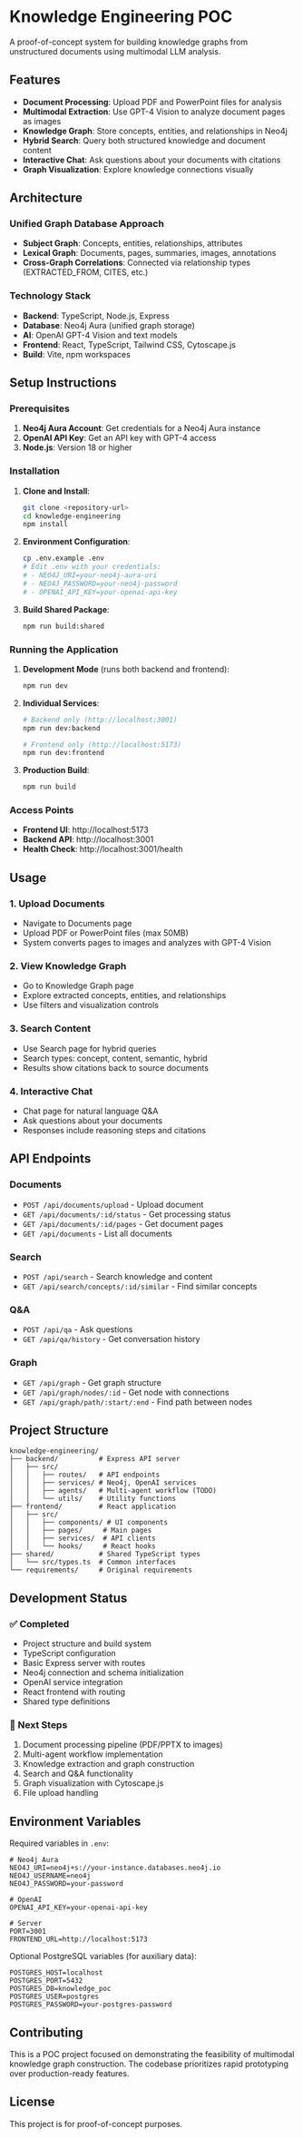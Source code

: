 # Knowledge Engineering POC

A proof-of-concept system for building knowledge graphs from unstructured documents using multimodal LLM analysis.

## Features

- **Document Processing**: Upload PDF and PowerPoint files for analysis
- **Multimodal Extraction**: Use GPT-4 Vision to analyze document pages as images
- **Knowledge Graph**: Store concepts, entities, and relationships in Neo4j
- **Hybrid Search**: Query both structured knowledge and document content
- **Interactive Chat**: Ask questions about your documents with citations
- **Graph Visualization**: Explore knowledge connections visually

## Architecture

### Unified Graph Database Approach

- **Subject Graph**: Concepts, entities, relationships, attributes
- **Lexical Graph**: Documents, pages, summaries, images, annotations
- **Cross-Graph Correlations**: Connected via relationship types (EXTRACTED_FROM, CITES, etc.)

### Technology Stack

- **Backend**: TypeScript, Node.js, Express
- **Database**: Neo4j Aura (unified graph storage)
- **AI**: OpenAI GPT-4 Vision and text models
- **Frontend**: React, TypeScript, Tailwind CSS, Cytoscape.js
- **Build**: Vite, npm workspaces

## Setup Instructions

### Prerequisites

1. **Neo4j Aura Account**: Get credentials for a Neo4j Aura instance
2. **OpenAI API Key**: Get an API key with GPT-4 access
3. **Node.js**: Version 18 or higher

### Installation

1. **Clone and Install**:
   ```bash
   git clone <repository-url>
   cd knowledge-engineering
   npm install
   ```

2. **Environment Configuration**:
   ```bash
   cp .env.example .env
   # Edit .env with your credentials:
   # - NEO4J_URI=your-neo4j-aura-uri
   # - NEO4J_PASSWORD=your-neo4j-password
   # - OPENAI_API_KEY=your-openai-api-key
   ```

3. **Build Shared Package**:
   ```bash
   npm run build:shared
   ```

### Running the Application

1. **Development Mode** (runs both backend and frontend):
   ```bash
   npm run dev
   ```

2. **Individual Services**:
   ```bash
   # Backend only (http://localhost:3001)
   npm run dev:backend
   
   # Frontend only (http://localhost:5173)
   npm run dev:frontend
   ```

3. **Production Build**:
   ```bash
   npm run build
   ```

### Access Points

- **Frontend UI**: http://localhost:5173
- **Backend API**: http://localhost:3001
- **Health Check**: http://localhost:3001/health

## Usage

### 1. Upload Documents
- Navigate to Documents page
- Upload PDF or PowerPoint files (max 50MB)
- System converts pages to images and analyzes with GPT-4 Vision

### 2. View Knowledge Graph
- Go to Knowledge Graph page
- Explore extracted concepts, entities, and relationships
- Use filters and visualization controls

### 3. Search Content
- Use Search page for hybrid queries
- Search types: concept, content, semantic, hybrid
- Results show citations back to source documents

### 4. Interactive Chat
- Chat page for natural language Q&A
- Ask questions about your documents
- Responses include reasoning steps and citations

## API Endpoints

### Documents
- `POST /api/documents/upload` - Upload document
- `GET /api/documents/:id/status` - Get processing status
- `GET /api/documents/:id/pages` - Get document pages
- `GET /api/documents` - List all documents

### Search
- `POST /api/search` - Search knowledge and content
- `GET /api/search/concepts/:id/similar` - Find similar concepts

### Q&A
- `POST /api/qa` - Ask questions
- `GET /api/qa/history` - Get conversation history

### Graph
- `GET /api/graph` - Get graph structure
- `GET /api/graph/nodes/:id` - Get node with connections
- `GET /api/graph/path/:start/:end` - Find path between nodes

## Project Structure

```
knowledge-engineering/
├── backend/          # Express API server
│   ├── src/
│   │   ├── routes/   # API endpoints
│   │   ├── services/ # Neo4j, OpenAI services
│   │   ├── agents/   # Multi-agent workflow (TODO)
│   │   └── utils/    # Utility functions
├── frontend/         # React application
│   ├── src/
│   │   ├── components/ # UI components
│   │   ├── pages/     # Main pages
│   │   ├── services/  # API clients
│   │   └── hooks/     # React hooks
├── shared/           # Shared TypeScript types
│   └── src/types.ts  # Common interfaces
└── requirements/     # Original requirements
```

## Development Status

### ✅ Completed
- Project structure and build system
- TypeScript configuration
- Basic Express server with routes
- Neo4j connection and schema initialization
- OpenAI service integration
- React frontend with routing
- Shared type definitions

### 🚧 Next Steps
1. Document processing pipeline (PDF/PPTX to images)
2. Multi-agent workflow implementation
3. Knowledge extraction and graph construction
4. Search and Q&A functionality
5. Graph visualization with Cytoscape.js
6. File upload handling

## Environment Variables

Required variables in `.env`:

```env
# Neo4j Aura
NEO4J_URI=neo4j+s://your-instance.databases.neo4j.io
NEO4J_USERNAME=neo4j
NEO4J_PASSWORD=your-password

# OpenAI
OPENAI_API_KEY=your-openai-api-key

# Server
PORT=3001
FRONTEND_URL=http://localhost:5173
```

Optional PostgreSQL variables (for auxiliary data):
```env
POSTGRES_HOST=localhost
POSTGRES_PORT=5432
POSTGRES_DB=knowledge_poc
POSTGRES_USER=postgres
POSTGRES_PASSWORD=your-postgres-password
```

## Contributing

This is a POC project focused on demonstrating the feasibility of multimodal knowledge graph construction. The codebase prioritizes rapid prototyping over production-ready features.

## License

This project is for proof-of-concept purposes.